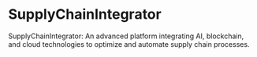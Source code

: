 # SupplyChainIntegrator
SupplyChainIntegrator: An advanced platform integrating AI, blockchain, and cloud technologies to optimize and automate supply chain processes.

